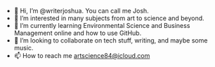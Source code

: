 - 👋 Hi, I’m @writerjoshua. You can call me Josh.
- 👀 I’m interested in many subjects from art to science and beyond.
- 🌱 I’m currently learning Environmental Science and Business Management online and how to use GitHub.
- 💞️ I’m looking to collaborate on tech stuff, writing, and maybe some music.
- 📫 How to reach me artscience84@icloud.com

<!---
writerjoshua/writerjoshua is a ✨ special ✨ repository because its `README.md` (this file) appears on your GitHub profile.
You can click the Preview link to take a look at your changes.
--->

